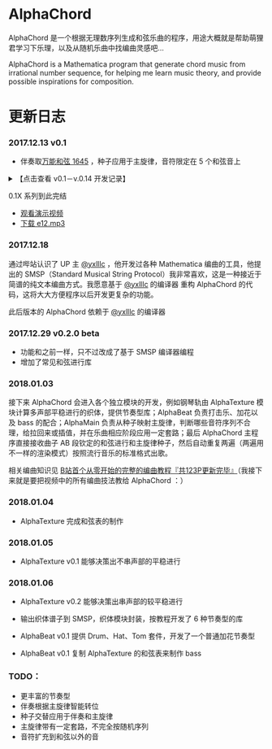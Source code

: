 AlphaChord
======

AlphaChord 是一个根据无理数序列生成和弦乐曲的程序，用途大概就是帮助萌狸君学习下乐理，以及从随机乐曲中找编曲灵感吧…

AlphaChord is a Mathematica program that generate chord music from irrational number sequence, for helping me learn music theory, and provide possible inspirations for composition.



更新日志
======

### 2017.12.13 v0.1

- 伴奏取[万能和弦 1645](https://www.bilibili.com/video/av17160192/) ，种子应用于主旋律，音符限定在 5 个和弦音上

<details>

<summary>【点击查看 v0.1－v.0.14 开发记录】</summary>

### 2017.12.14 v0.11

- 伴奏加入节奏一分为二和手动设置转位
- 主旋律在一个小节内用相同序列

### 2017.12.14 v0.12

- 主旋律数量翻倍，加入节奏提取表
- 主旋律每换一小节使用不同的节奏表，奇偶小节疏密交错，同样根据种子生成
- 主旋律乐器改成 Flute
- 主旋律每小节的第三段铺满

### 2017.12.14 v0.13

- 主旋律交替使用 Flute 和 Piano
- 伴奏音量小于主旋律音量

### 2017.12.14 v0.14

- 每两小节伴奏用不同节奏，同样根据种子生成
- 伴奏前面铺一节再进主旋律
- 中间和末尾加多音阶连弹点缀

### 2017.12.17 v0.14.1

- 修少量 bug

</details>


0.1X 系列到此完结

- [观看演示视频](http://www.bilibili.com/video/av17271600/)
- [下载 e12.mp3](https://github.com/LePtC/AlphaChord/raw/master/v0.14.1/e12.mp3)




### 2017.12.18

通过哔站认识了 UP 主 [@yxlllc](http://space.bilibili.com/75304607) ，他开发过各种 Mathematica 编曲的工具，他提出的 SMSP（Standard Musical String Protocol）我非常喜欢，这是一种接近于简谱的纯文本编曲方式。我愿意基于 [@yxlllc](https://github.com/yxlllc) 的编译器 重构 AlphaChord 的代码，这将大大方便程序以后开发更复杂的功能。

此后版本的 AlphaChord 依赖于 [@yxlllc](https://github.com/yxlllc) 的编译器

### 2017.12.29 v0.2.0 beta

- 功能和之前一样，只不过改成了基于 SMSP 编译器编程
- 增加了常见和弦进行库

### 2018.01.03

接下来 AlphaChord 会进入各个独立模块的开发，例如钢琴轨由 AlphaTexture 模块计算多声部平稳进行的织体，提供节奏型库；AlphaBeat 负责打击乐、加花以及 bass 的配合；AlphaMain 负责从种子映射主旋律，判断哪些音符序列不合理，给拉回来或插值，并在乐曲相应阶段应用一定套路；最后 AlphaChord 主程序直接接收曲子 AB 段钦定的和弦进行和主旋律种子，然后自动重复两遍（两遍用不一样的渲染模式）按照流行音乐的标准格式出歌。

相关编曲知识见 [B站首个从零开始的完整的编曲教程『共123P更新完毕』](http://www.bilibili.com/video/av9719573/)（我接下来就是要把视频中的所有编曲技法教给 AlphaChord ：）

### 2018.01.04

- AlphaTexture 完成和弦表的制作

### 2018.01.05

- AlphaTexture v0.1 能够决策出不串声部的平稳进行

### 2018.01.06

- AlphaTexture v0.2 能够决策出串声部的较平稳进行
- 输出织体谱子到 SMSP，织体模块封装，按教程开发了 6 种节奏型的库

- AlphaBeat v0.1 提供 Drum、Hat、Tom 套件，开发了一个普通加花节奏型
- AlphaBeat v0.1 复制 AlphaTexture 的和弦表来制作 bass







### TODO：

- 更丰富的节奏型
- 伴奏根据主旋律智能转位
- 种子交替应用于伴奏和主旋律
- 主旋律带有一定套路，不完全按随机序列
- 音符扩充到和弦以外的音
